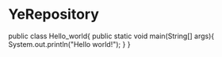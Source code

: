 # YeRepository

public class Hello_world{
  public static void main(String[] args){
    System.out.println("Hello world!");
 }
}
